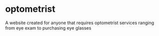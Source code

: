 # optometrist
A website created for anyone that requires optometrist services ranging from eye exam to purchasing eye glasses

